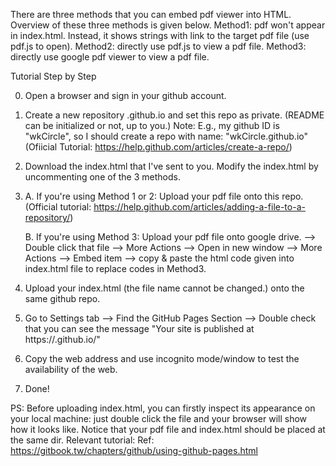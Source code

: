 ﻿There are three methods that you can embed pdf viewer into HTML. Overview of these three methods is given below.
Method1: pdf won't appear in index.html. Instead, it shows strings with link to the target pdf file (use pdf.js to open).
Method2: directly use pdf.js to view a pdf file.
Method3: directly use google pdf viewer to view a pdf file.


Tutorial Step by Step

0. Open a browser and sign in your github account.
1. Create a new repository <username>.github.io and set this repo as private. (README can be initialized or not, up to you.) 
   Note: E.g., my github ID is "wkCircle", so I should create a repo with name: "wkCircle.github.io"
   (Ofiicial Tutorial: https://help.github.com/articles/create-a-repo/)
2. Download the index.html that I've sent to you. 
   Modify the index.html by uncommenting one of the 3 methods.

3. A. If you're using Method 1 or 2: Upload your pdf file onto this repo. 
   (Official tutorial: https://help.github.com/articles/adding-a-file-to-a-repository/)
   
   B. If you're using Method 3: Upload your pdf file onto google drive. --> Double click that file --> More Actions 
   --> Open in new window --> More Actions --> Embed item 
   --> copy & paste the html code given into index.html file to replace codes in Method3.
   
4. Upload your index.html (the file name cannot be changed.) onto the same github repo.
5. Go to Settings tab --> Find the GitHub Pages Section 
   --> Double check that you can see the message "Your site is published at https://<username>.github.io/"
6. Copy the web address and use incognito mode/window to test the availability of the web. 
7. Done!

PS:
Before uploading index.html, you can firstly inspect its appearance on your local machine: just
double click the file and your browser will show how it looks like. Notice that your pdf file and index.html should be placed at the same dir.
Relevant tutorial:
Ref: https://gitbook.tw/chapters/github/using-github-pages.html
